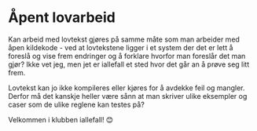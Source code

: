 # Åpent lovarbeid

Kan arbeid med lovtekst gjøres på samme måte som man arbeider med åpen kildekode - ved at lovtekstene ligger i et system der det er lett å foreslå og vise frem endringer og å forklare hvorfor man foreslår det man gjør? Ikke vet jeg, men jet er iallefall et sted hvor det går an å prøve seg litt frem.

Lovtekst kan jo ikke kompileres eller kjøres for å avdekke feil og mangler. Derfor må det kanskje heller være sånn at man skriver ulike eksempler og caser som de ulike reglene kan testes på?

Velkommen i klubben iallefall! 😊
